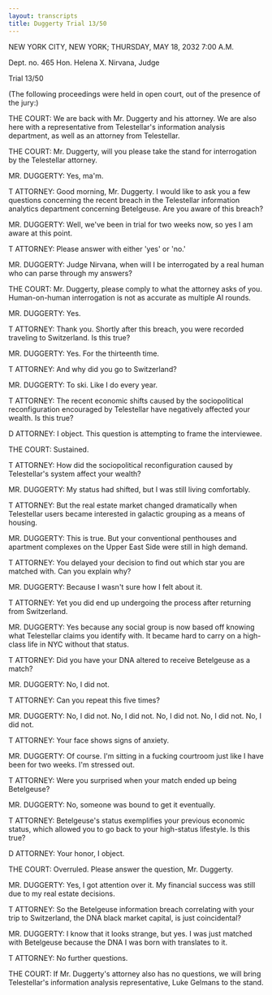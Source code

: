 ```yaml
---
layout: transcripts
title: Duggerty Trial 13/50
---
```


NEW YORK CITY, NEW YORK; THURSDAY, MAY 18, 2032 7:00 A.M.

Dept. no. 465 Hon. Helena X. Nirvana, Judge

Trial 13/50

(The following proceedings were held in open court, out of the presence of the jury:)

THE COURT: We are back with Mr. Duggerty and his attorney. We are also here with a representative from Telestellar's information analysis department, as well as an attorney from Telestellar.

THE COURT: Mr. Duggerty, will you please take the stand for interrogation by the Telestellar attorney.

MR. DUGGERTY: Yes, ma'm.

T ATTORNEY: Good morning, Mr. Duggerty. I would like to ask you a few questions concerning the recent breach in the Telestellar information analytics department concerning Betelgeuse. Are you aware of this breach?

MR. DUGGERTY: Well, we've been in trial for two weeks now, so yes I am aware at this point.

T ATTORNEY: Please answer with either 'yes' or 'no.'

MR. DUGGERTY: Judge Nirvana, when will I be interrogated by a real human who can parse through my answers?

THE COURT: Mr. Duggerty, please comply to what the attorney asks of you. Human-on-human interrogation is not as accurate as multiple AI rounds.

MR. DUGGERTY: Yes.

T ATTORNEY: Thank you. Shortly after this breach, you were recorded traveling to Switzerland. Is this true?

MR. DUGGERTY: Yes. For the thirteenth time.

T ATTORNEY: And why did you go to Switzerland?

MR. DUGGERTY: To ski. Like I do every year.

T ATTORNEY: The recent economic shifts caused by the sociopolitical reconfiguration encouraged by Telestellar have negatively affected your wealth. Is this true?

D ATTORNEY: I object. This question is attempting to frame the interviewee.

THE COURT: Sustained.

T ATTORNEY: How did the sociopolitical reconfiguration caused by Telestellar's system affect your wealth?

MR. DUGGERTY: My status had shifted, but I was still living comfortably.

T ATTORNEY: But the real estate market changed dramatically when Telestellar users became interested in galactic grouping as a means of housing.

MR. DUGGERTY: This is true. But your conventional penthouses and apartment complexes on the Upper East Side were still in high demand.

T ATTORNEY: You delayed your decision to find out which star you are matched with. Can you explain why?

MR. DUGGERTY: Because I wasn't sure how I felt about it.

T ATTORNEY: Yet you did end up undergoing the process after returning from Switzerland.

MR. DUGGERTY: Yes because any social group is now based off knowing what Telestellar claims you identify with. It became hard to carry on a high-class life in NYC without that status.

T ATTORNEY: Did you have your DNA altered to receive Betelgeuse as a match?

MR. DUGGERTY: No, I did not.

T ATTORNEY: Can you repeat this five times?

MR. DUGGERTY: No, I did not. No, I did not. No, I did not. No, I did not. No, I did not.

T ATTORNEY: Your face shows signs of anxiety.

MR. DUGGERTY: Of course. I'm sitting in a fucking courtroom just like I have been for two weeks. I'm stressed out.

T ATTORNEY: Were you surprised when your match ended up being Betelgeuse?

MR. DUGGERTY: No, someone was bound to get it eventually.

T ATTORNEY: Betelgeuse's status exemplifies your previous economic status, which allowed you to go back to your high-status lifestyle. Is this true?

D ATTORNEY: Your honor, I object.

THE COURT: Overruled. Please answer the question, Mr. Duggerty.

MR. DUGGERTY: Yes, I got attention over it. My financial success was still due to my real estate decisions.

T ATTORNEY: So the Betelgeuse information breach correlating with your trip to Switzerland, the DNA black market capital, is just coincidental?

MR. DUGGERTY: I know that it looks strange, but yes. I was just matched with Betelgeuse because the DNA I was born with translates to it.

T ATTORNEY: No further questions.

THE COURT: If Mr. Duggerty's attorney also has no questions, we will bring Telestellar's information analysis representative, Luke Gelmans to the stand.
